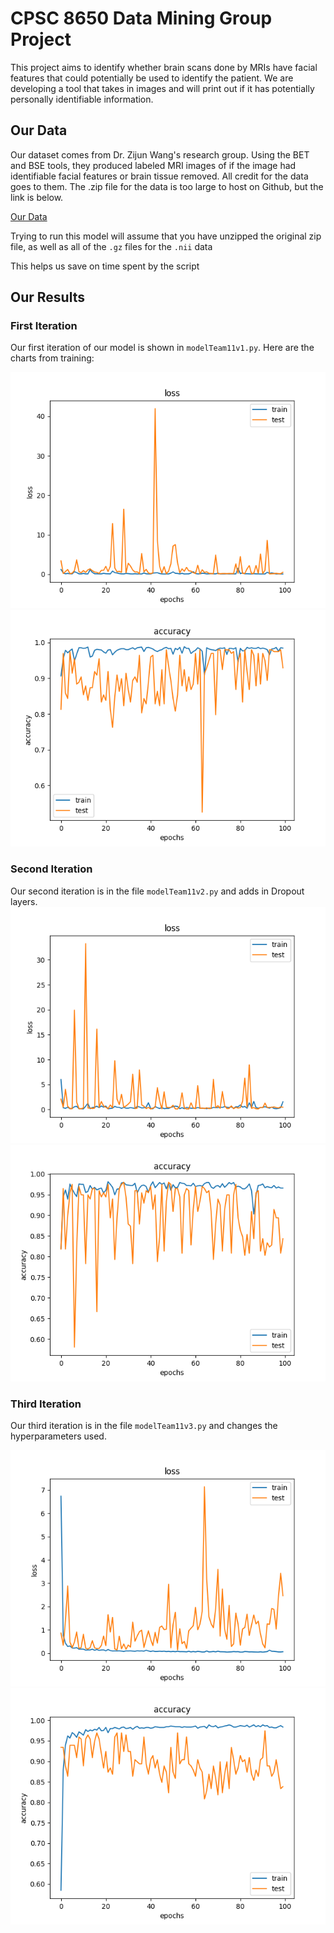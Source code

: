 # CPSC 8650 Data Mining Group Project

This project aims to identify whether brain scans done by MRIs have facial features that could potentially be used to identify the patient. We are developing a tool that takes in images and will print out if it has potentially personally identifiable information.

## Our Data

Our dataset comes from Dr. Zijun Wang's research group. Using the BET and BSE tools, they produced labeled MRI images of if the image had identifiable facial features or brain tissue removed. All credit for the data goes to them. The .zip file for the data is too large to host on Github, but the link is below. 

[Our Data](https://dyslexia.computing.clemson.edu/BET_BSE/)

Trying to run this model will assume that you have unzipped the original zip file, as well as all of the `.gz` files for the `.nii` data

This helps us save on time spent by the script

## Our Results

### First Iteration

Our first iteration of our model is shown in `modelTeam11v1.py`. Here are the charts from training:

![loss_v1](./loss_chart_v1.png)
![acc_v1](./acc_chart_v1.png)

### Second Iteration

Our second iteration is in the file `modelTeam11v2.py` and adds in Dropout layers.
![loss_v2](./loss_chart_v2.png)
![acc_v2](./acc_chart_v2.png)

### Third Iteration

Our third iteration is in the file `modelTeam11v3.py` and changes the hyperparameters used.

![loss_v3](./loss_chart_v3.png)
![acc_v3](./acc_chart_v3.png)
